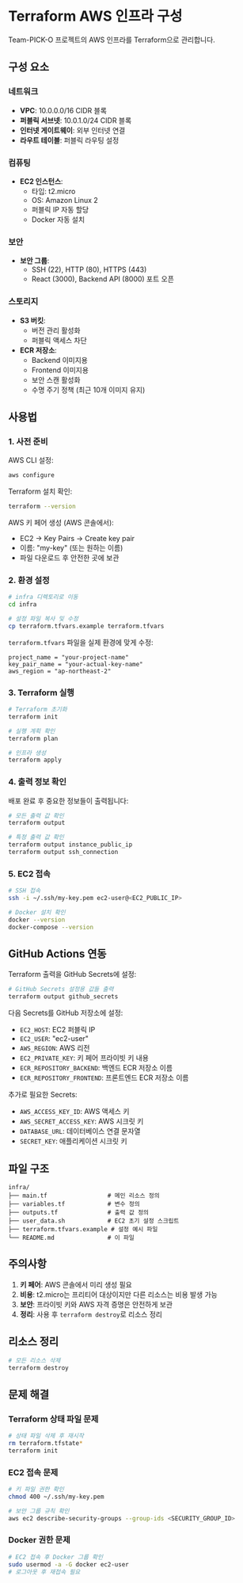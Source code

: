 # Terraform AWS 인프라 구성

Team-PICK-O 프로젝트의 AWS 인프라를 Terraform으로 관리합니다.

## 구성 요소

### 네트워크
- **VPC**: 10.0.0.0/16 CIDR 블록
- **퍼블릭 서브넷**: 10.0.1.0/24 CIDR 블록
- **인터넷 게이트웨이**: 외부 인터넷 연결
- **라우트 테이블**: 퍼블릭 라우팅 설정

### 컴퓨팅
- **EC2 인스턴스**: 
  - 타입: t2.micro
  - OS: Amazon Linux 2
  - 퍼블릭 IP 자동 할당
  - Docker 자동 설치

### 보안
- **보안 그룹**: 
  - SSH (22), HTTP (80), HTTPS (443)
  - React (3000), Backend API (8000) 포트 오픈

### 스토리지
- **S3 버킷**: 
  - 버전 관리 활성화
  - 퍼블릭 액세스 차단
- **ECR 저장소**:
  - Backend 이미지용
  - Frontend 이미지용
  - 보안 스캔 활성화
  - 수명 주기 정책 (최근 10개 이미지 유지)

## 사용법

### 1. 사전 준비

AWS CLI 설정:
```bash
aws configure
```

Terraform 설치 확인:
```bash
terraform --version
```

AWS 키 페어 생성 (AWS 콘솔에서):
- EC2 → Key Pairs → Create key pair
- 이름: "my-key" (또는 원하는 이름)
- 파일 다운로드 후 안전한 곳에 보관

### 2. 환경 설정

```bash
# infra 디렉토리로 이동
cd infra

# 설정 파일 복사 및 수정
cp terraform.tfvars.example terraform.tfvars
```

`terraform.tfvars` 파일을 실제 환경에 맞게 수정:
```hcl
project_name = "your-project-name"
key_pair_name = "your-actual-key-name"
aws_region = "ap-northeast-2"
```

### 3. Terraform 실행

```bash
# Terraform 초기화
terraform init

# 실행 계획 확인
terraform plan

# 인프라 생성
terraform apply
```

### 4. 출력 정보 확인

배포 완료 후 중요한 정보들이 출력됩니다:

```bash
# 모든 출력 값 확인
terraform output

# 특정 출력 값 확인
terraform output instance_public_ip
terraform output ssh_connection
```

### 5. EC2 접속

```bash
# SSH 접속
ssh -i ~/.ssh/my-key.pem ec2-user@<EC2_PUBLIC_IP>

# Docker 설치 확인
docker --version
docker-compose --version
```

## GitHub Actions 연동

Terraform 출력을 GitHub Secrets에 설정:

```bash
# GitHub Secrets 설정용 값들 출력
terraform output github_secrets
```

다음 Secrets를 GitHub 저장소에 설정:
- `EC2_HOST`: EC2 퍼블릭 IP
- `EC2_USER`: "ec2-user"
- `AWS_REGION`: AWS 리전
- `EC2_PRIVATE_KEY`: 키 페어 프라이빗 키 내용
- `ECR_REPOSITORY_BACKEND`: 백엔드 ECR 저장소 이름
- `ECR_REPOSITORY_FRONTEND`: 프론트엔드 ECR 저장소 이름

추가로 필요한 Secrets:
- `AWS_ACCESS_KEY_ID`: AWS 액세스 키
- `AWS_SECRET_ACCESS_KEY`: AWS 시크릿 키
- `DATABASE_URL`: 데이터베이스 연결 문자열
- `SECRET_KEY`: 애플리케이션 시크릿 키

## 파일 구조

```
infra/
├── main.tf                 # 메인 리소스 정의
├── variables.tf            # 변수 정의
├── outputs.tf              # 출력 값 정의
├── user_data.sh            # EC2 초기 설정 스크립트
├── terraform.tfvars.example # 설정 예시 파일
└── README.md               # 이 파일
```

## 주의사항

1. **키 페어**: AWS 콘솔에서 미리 생성 필요
2. **비용**: t2.micro는 프리티어 대상이지만 다른 리소스는 비용 발생 가능
3. **보안**: 프라이빗 키와 AWS 자격 증명은 안전하게 보관
4. **정리**: 사용 후 `terraform destroy`로 리소스 정리

## 리소스 정리

```bash
# 모든 리소스 삭제
terraform destroy
```

## 문제 해결

### Terraform 상태 파일 문제
```bash
# 상태 파일 삭제 후 재시작
rm terraform.tfstate*
terraform init
```

### EC2 접속 문제
```bash
# 키 파일 권한 확인
chmod 400 ~/.ssh/my-key.pem

# 보안 그룹 규칙 확인
aws ec2 describe-security-groups --group-ids <SECURITY_GROUP_ID>
```

### Docker 권한 문제
```bash
# EC2 접속 후 Docker 그룹 확인
sudo usermod -a -G docker ec2-user
# 로그아웃 후 재접속 필요
```